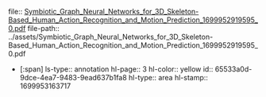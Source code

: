 file:: [Symbiotic_Graph_Neural_Networks_for_3D_Skeleton-Based_Human_Action_Recognition_and_Motion_Prediction_1699952919595_0.pdf](../assets/Symbiotic_Graph_Neural_Networks_for_3D_Skeleton-Based_Human_Action_Recognition_and_Motion_Prediction_1699952919595_0.pdf)
file-path:: ../assets/Symbiotic_Graph_Neural_Networks_for_3D_Skeleton-Based_Human_Action_Recognition_and_Motion_Prediction_1699952919595_0.pdf

- [:span]
  ls-type:: annotation
  hl-page:: 3
  hl-color:: yellow
  id:: 65533a0d-9dce-4ea7-9483-9ead637b1fa8
  hl-type:: area
  hl-stamp:: 1699953163717